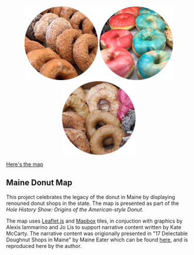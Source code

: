 
<p align="center">
  <img src="https://github.com/grahamjeffries/dnuts/blob/master/img/willow_icon.png?raw=true" height="200px"/>
  <img src="https://github.com/grahamjeffries/dnuts/blob/master/img/pret_icon.png?raw=true" height="200px"/>
  <img src="https://github.com/grahamjeffries/dnuts/blob/master/img/holy_icon.png?raw=true" height="200px"/>
</p>


[Here's the map](http://www.grahamrjeffries.com/dnuts)

## Maine Donut Map
This project celebrates the legacy of the donut in Maine by displaying renouned donut shops in the state. The map is presented as part of the *Hole History Show: Origins of the American-style Donut*.

The map uses [Leaflet.js](http://leafletjs.com/) and [Mapbox](www.mapbox.com) tiles, in conjuction with graphics by Alexis Iammarino and Jo Lis to support narrative content written by Kate McCarty. The narrative content was origionally presented in "17 Delectable Doughnut Shops in Maine" by Maine Eater which can be found [here](http://maine.eater.com/maps/best-donuts-maine-doughnuts), and is reproduced here by the author. 
